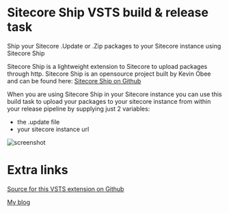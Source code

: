 # Sitecore Ship VSTS build & release task

Ship your Sitecore .Update or .Zip packages to your Sitecore instance using Sitecore Ship

Sitecore Ship is a lightweight extension to Sitecore to upload packages through http. Sitecore Ship is an opensource project built by Kevin Obee and can be found here:
[Sitecore Ship on Github](https://github.com/kevinobee/Sitecore.Ship/)

When you are using Sitecore Ship in your Sitecore instance you can use this build task to upload your packages to your sitecore instance from within your release pipeline by supplying just 2 variables:
 - the .update file
 - your sitecore instance url



![screenshot](https://raw.githubusercontent.com/geertvdc.Extension/images/2.png)

# Extra links

[Source for this VSTS extension on Github](https://github.com/Geertvdc/VSTS-Build-SitecoreShip)

[My blog](https://mobilefirstcloudfirst.com)
